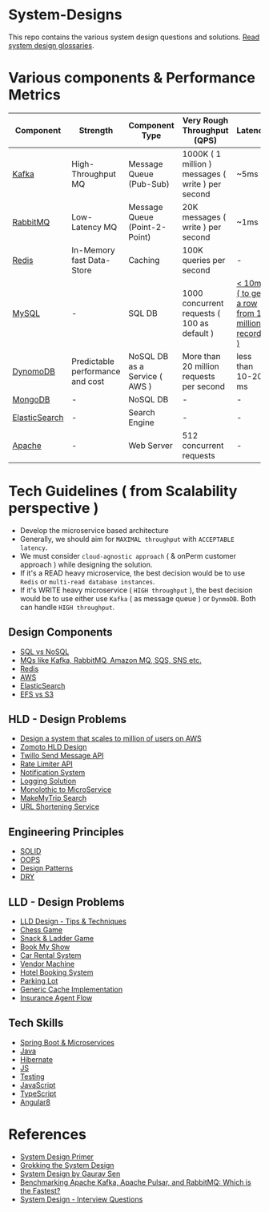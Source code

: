 # System-Designs

This repo contains the various system design questions and solutions. [Read system design glossaries](https://github.com/Anshul619/System-Designs/tree/main/src/DesignComponents/SystemDesignGlossaries.md).

# Various components & Performance Metrics

| Component                                                                                                            | Strength                         | Component Type                                                | Very Rough Throughput (QPS)                       | Latency | Free |
|----------------------------------------------------------------------------------------------------------------------|----------------------------------|---------------------------------------------------------------|---------------------------------------------------|----------------|------|
| [Kafka](https://github.com/Anshul619/System-Designs/tree/main/src/DesignComponents/Kafka)                            | High-Throughput MQ               | Message Queue (Pub-Sub)            | 1000K ( 1 million ) messages ( write ) per second | ~5ms | Yes   |
| [RabbitMQ](https://github.com/Anshul619/System-Designs/tree/main/src/DesignComponents/Kafka#kafka-vs-rabbitmq)       | Low-Latency MQ                   | Message Queue (Point-2-Point)         | 20K messages ( write ) per second                 | ~1ms |  Yes   |
| [Redis](https://github.com/Anshul619/System-Designs/tree/main/src/DesignComponents/Redis)                            | In-Memory fast Data-Store        | Caching                          | 100K queries per second                           | -|  Yes   |
| [MySQL](https://www.mysql.com/)                                                                                      | -                                | SQL DB                           | 1000 concurrent requests ( 100 as default )       | [< 10ms ( to get a row from 1 million records )](https://www.quora.com/How-can-we-calculate-the-throughput-of-MySQL?share=1)|Yes|
| [DynomoDB](https://github.com/Anshul619/System-Designs/blob/main/src/DesignComponents/SQLvsNoSQL/ReadMe.md#dynomodb) | Predictable performance and cost | NoSQL DB as a Service ( AWS )  | More than 20 million requests per second          | less than 10-20 ms | No  |
| [MongoDB](https://www.mongodb.com)                                                                                   | -                                | NoSQL DB                         | -                                                 | -|  No                                      |
| [ElasticSearch](https://github.com/Anshul619/System-Designs/tree/main/src/DesignComponents/ElasticSearch)            | -                                | Search Engine                    | -                                                 |-|No|
| [Apache](https://apache.org/)                                                                                        | -                                | Web Server                       | 512 concurrent requests                           |-|Yes|

# Tech Guidelines ( from Scalability perspective )
- Develop the microservice based architecture
- Generally, we should aim for `MAXIMAL throughput` with `ACCEPTABLE latency`.
- We must consider `cloud-agnostic approach` ( & onPerm customer approach ) while designing the solution.
- If it's a READ heavy microservice, the best decision would be to use `Redis` or `multi-read database instances`.
- If it's WRITE heavy microservice ( `HIGH throughput` ), the best decision would be to use either use `Kafka` ( as message queue ) or `DynmoDB`. Both can handle `HIGH throughput`.

## Design Components
- [SQL vs NoSQL](https://github.com/Anshul619/System-Designs/blob/main/src/DesignComponents/SQLvsNoSQL/ReadMe.md)
- [MQs like Kafka, RabbitMQ, Amazon MQ, SQS, SNS etc.](https://github.com/Anshul619/System-Designs/blob/main/src/DesignComponents/Kafka/ReadMe.md)
- [Redis](https://github.com/Anshul619/System-Designs/blob/main/src/DesignComponents/Redis/Redis-ReadMe.md)
- [AWS](https://github.com/Anshul619/System-Designs/blob/main/src/DesignComponents/AWS.md)
- [ElasticSearch](https://github.com/Anshul619/System-Designs/blob/main/src/DesignComponents/ElasticSearch/ReadMe.md)
- [EFS vs S3](https://github.com/Anshul619/System-Designs/blob/main/src/DesignComponents/EFSvsS3/ReadMe.md)

## HLD - Design Problems
- [Design a system that scales to million of users on AWS](https://github.com/Anshul619/System-Designs/tree/main/src/DesignComponents/DesignScalableSystemWithRDMS)
- [Zomoto HLD Design](https://github.com/Anshul619/System-Designs/tree/main/src/ZomatoDesignHLD)
- [Twillo Send Message API](https://github.com/Anshul619/System-Designs/tree/main/src/TwilloSendMessageAPI)
- [Rate Limiter API](https://github.com/Anshul619/System-Designs/tree/main/src/RateLimiterAPI)
- [Notification System](https://github.com/Anshul619/System-Designs/tree/main/src/NotificationSystem)
- [Logging Solution](https://github.com/Anshul619/System-Designs/tree/main/src/LoggingSolution)
- [Monolothic to MicroService](https://github.com/Anshul619/System-Designs/tree/main/src/MonolothicToMicroservice)
- [MakeMyTrip Search](https://github.com/Anshul619/System-Designs/tree/main/src/MakeMyTripSearch)
- [URL Shortening Service](https://github.com/Anshul619/System-Designs/tree/main/src/URLShorteningService)

## Engineering Principles
- [SOLID](https://github.com/Anshul619/System-Designs/blob/main/src/DesignComponents/SOLID.md)
- [OOPS](https://github.com/Anshul619/System-Designs/blob/main/src/DesignComponents/OOPS.md)
- [Design Patterns](https://github.com/Anshul619/System-Designs/tree/main/src/DesignComponents/DesignPatterns)
- [DRY](https://github.com/Anshul619/System-Designs/blob/main/src/DesignComponents/DRY.md)

## LLD - Design Problems
- [LLD Design - Tips & Techniques](https://github.com/Anshul619/System-Designs/tree/main/src/DesignLLDProblems/LLDDesignTipsAndTechniques.md)
- [Chess Game](https://github.com/Anshul619/System-Designs/tree/main/src/DesignLLDProblems/ChessGame)
- [Snack & Ladder Game](https://github.com/Anshul619/System-Designs/tree/main/src/DesignLLDProblems/SnackAndLadderGame)
- [Book My Show](https://github.com/Anshul619/System-Designs/tree/main/src/DesignLLDProblems/BookMyShow)
- [Car Rental System](https://github.com/Anshul619/System-Designs/tree/main/src/DesignLLDProblems/CarRentalSystem)
- [Vendor Machine](https://github.com/Anshul619/System-Designs/tree/main/src/DesignLLDProblems/VendorMachine)
- [Hotel Booking System](https://github.com/Anshul619/System-Designs/tree/main/src/DesignLLDProblems/HotelBookingSystem)
- [Parking Lot](https://github.com/Anshul619/System-Designs/tree/main/src/DesignLLDProblems/ParkingLot)
- [Generic Cache Implementation](https://github.com/Anshul619/System-Designs/tree/main/src/DesignLLDProblems/GenericCacheImpl)
- [Insurance Agent Flow](https://github.com/Anshul619/System-Designs/tree/main/src/DesignLLDProblems/InsuranceAgentFlow.md)

## Tech Skills
- [Spring Boot & Microservices](https://github.com/Anshul619/System-Designs/tree/main/src/DesignComponents/SpringBootAndMicroServices)
- [Java](https://github.com/Anshul619/System-Designs/tree/main/src/DesignComponents/Java)
- [Hibernate](https://github.com/Anshul619/System-Designs/blob/main/src/DesignComponents/Hiberate.md)
- [JS](https://github.com/Anshul619/System-Designs/tree/main/src/DesignComponents/JavaScript)
- [Testing](https://github.com/Anshul619/System-Designs/blob/main/src/DesignComponents/Testing.md)
- [JavaScript](https://github.com/Anshul619/System-Designs/blob/main/src/DesignComponents/JavaScript)
- [TypeScript](https://github.com/Anshul619/System-Designs/blob/main/src/DesignComponents/TypeScript.md)
- [Angular8](https://github.com/Anshul619/System-Designs/blob/main/src/DesignComponents/Angular8.md)

# References
- [System Design Primer](https://github.com/donnemartin/system-design-primer)
- [Grokking the System Design](https://www.educative.io/courses/grokking-the-system-design-interview/39RwZr5PBwn)
- [System Design by Gaurav Sen](https://www.youtube.com/watch?v=xpDnVSmNFX0&list=PLMCXHnjXnTnvo6alSjVkgxV-VH6EPyvoX)
- [Benchmarking Apache Kafka, Apache Pulsar, and RabbitMQ: Which is the Fastest?](https://www.confluent.io/blog/kafka-fastest-messaging-system/)
- [System Design - Interview Questions](https://leetcode.com/discuss/interview-question/system-design?currentPage=1&orderBy=hot&query=)
